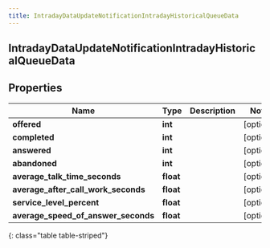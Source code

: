 ```yaml
---
title: IntradayDataUpdateNotificationIntradayHistoricalQueueData
---
```

## IntradayDataUpdateNotificationIntradayHistoricalQueueData

## Properties

|Name | Type | Description | Notes|
|------------ | ------------- | ------------- | -------------|
| **offered** | **int** |  | [optional] |
| **completed** | **int** |  | [optional] |
| **answered** | **int** |  | [optional] |
| **abandoned** | **int** |  | [optional] |
| **average_talk_time_seconds** | **float** |  | [optional] |
| **average_after_call_work_seconds** | **float** |  | [optional] |
| **service_level_percent** | **float** |  | [optional] |
| **average_speed_of_answer_seconds** | **float** |  | [optional] |
{: class="table table-striped"}


